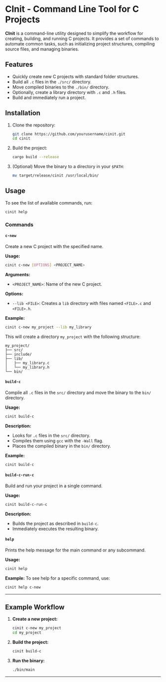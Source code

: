
# CInit - Command Line Tool for C Projects

**CInit** is a command-line utility designed to simplify the workflow for creating, building, and running C projects. It provides a set of commands to automate common tasks, such as initializing project structures, compiling source files, and managing binaries.

## Features

- Quickly create new C projects with standard folder structures.
- Build all `.c` files in the `./src/` directory.
- Move compiled binaries to the `./bin/` directory.
- Optionally, create a library directory with `.c` and `.h` files.
- Build and immediately run a project.

## Installation

1. Clone the repository:
   ```bash
   git clone https://github.com/yourusername/cinit.git
   cd cinit
   ```

2. Build the project:
   ```bash
   cargo build --release
   ```

3. (Optional) Move the binary to a directory in your `$PATH`:
   ```bash
   mv target/release/cinit /usr/local/bin/
   ```

## Usage

To see the list of available commands, run:

```bash
cinit help
```

### Commands

#### `c-new`
Create a new C project with the specified name.

**Usage:**

```bash
cinit c-new [OPTIONS] <PROJECT_NAME>
```

**Arguments:**
- `<PROJECT_NAME>`: Name of the new C project.

**Options:**
- `--lib <FILE>`: Creates a `lib` directory with files named `<FILE>.c` and `<FILE>.h`.

**Example:**
```bash
cinit c-new my_project --lib my_library
```

This will create a directory `my_project` with the following structure:

```
my_project/
├── src/
├── include/
├── lib/
│   ├── my_library.c
│   └── my_library.h
└── bin/
```

#### `build-c`
Compile all `.c` files in the `src/` directory and move the binary to the `bin/` directory.

**Usage:**

```bash
cinit build-c
```

**Description:**
- Looks for `.c` files in the `src/` directory.
- Compiles them using `gcc` with the `-Wall` flag.
- Places the compiled binary in the `bin/` directory.

**Example:**
```bash
cinit build-c
```

#### `build-c-run-c`
Build and run your project in a single command.

**Usage:**

```bash
cinit build-c-run-c
```

**Description:**
- Builds the project as described in `build-c`.
- Immediately executes the resulting binary.

#### `help`
Prints the help message for the main command or any subcommand.

**Usage:**

```bash
cinit help
```

**Example:**
To see help for a specific command, use:
```bash
cinit help c-new
```

---

## Example Workflow

1. **Create a new project:**
   ```bash
   cinit c-new my_project
   cd my_project
   ```

2. **Build the project:**
   ```bash
   cinit build-c
   ```

3. **Run the binary:**
   ```bash
   ./bin/main
   ```

---